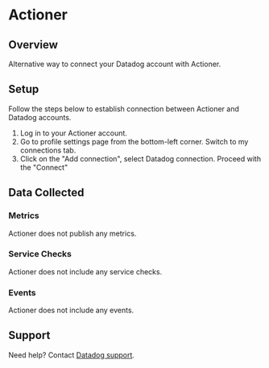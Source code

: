 # Actioner

## Overview

Alternative way to connect your Datadog account with Actioner.

## Setup

Follow the steps below to establish connection between Actioner and Datadog accounts.

1. Log in to your Actioner account.
2. Go to profile settings page from the bottom-left corner. Switch to my connections tab. 
3. Click on the "Add connection", select Datadog connection. Proceed with the "Connect" 

## Data Collected

### Metrics

Actioner does not publish any metrics.

### Service Checks

Actioner does not include any service checks.

### Events

Actioner does not include any events.

## Support

Need help? Contact [Datadog support][1].

[1]: https://docs.datadoghq.com/help/
